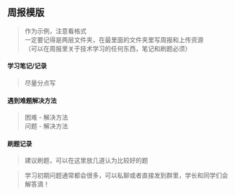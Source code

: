 ## 周报模版

> 作为示例，注意看格式  
> 一定要记得是两层文件夹，在最里面的文件夹里写周报和上传资源  
>（可以在周报里关于技术学习的任何东西，笔记和刷题必须）

#### 学习笔记/记录

> 尽量分点写

#### 遇到难题解决方法

> 困难 - 解决方法  
> 问题 - 解决方法

#### 刷题记录

> 建议刷题，可以在这里放几道认为比较好的题

> 学习初期问题通常都会很多，可以私聊或者直接发到群里，学长和同学们会解答滴！